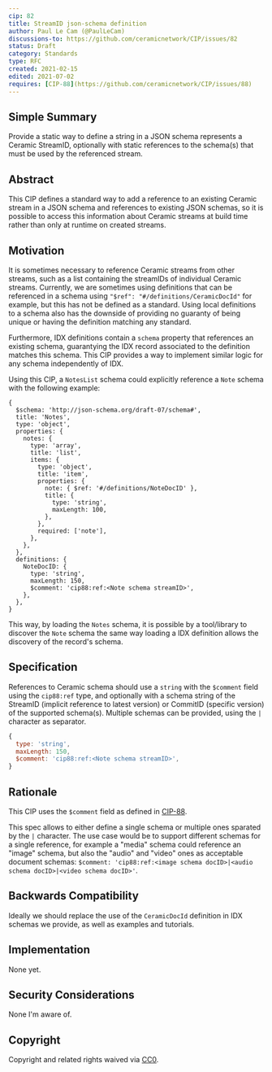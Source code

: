 ```yaml
---
cip: 82
title: StreamID json-schema definition
author: Paul Le Cam (@PaulLeCam)
discussions-to: https://github.com/ceramicnetwork/CIP/issues/82
status: Draft
category: Standards
type: RFC
created: 2021-02-15
edited: 2021-07-02
requires: [CIP-88](https://github.com/ceramicnetwork/CIP/issues/88)
---
```


## Simple Summary

Provide a static way to define a string in a JSON schema represents a Ceramic StreamID, optionally with static references to the schema(s) that must be used by the referenced stream.

## Abstract

This CIP defines a standard way to add a reference to an existing Ceramic stream in a JSON schema and references to existing JSON schemas, so it is possible to access this information about Ceramic streams at build time rather than only at runtime on created streams.

## Motivation

It is sometimes necessary to reference Ceramic streams from other streams, such as a list containing the streamIDs of individual Ceramic streams.
Currently, we are sometimes using definitions that can be referenced in a schema using `"$ref": "#/definitions/CeramicDocId"` for example, but this has not be defined as a standard.
Using local definitions to a schema also has the downside of providing no guaranty of being unique or having the definition matching any standard.

Furthermore, IDX definitions contain a `schema` property that references an existing schema, guarantying the IDX record associated to the definition matches this schema.
This CIP provides a way to implement similar logic for any schema independently of IDX.

Using this CIP, a `NotesList` schema could explicitly reference a `Note` schema with the following example:

```
{
  $schema: 'http://json-schema.org/draft-07/schema#',
  title: 'Notes',
  type: 'object',
  properties: {
    notes: {
      type: 'array',
      title: 'list',
      items: {
        type: 'object',
        title: 'item',
        properties: {
          note: { $ref: '#/definitions/NoteDocID' },
          title: {
            type: 'string',
            maxLength: 100,
          },
        },
        required: ['note'],
      },
    },
  },
  definitions: {
    NoteDocID: {
      type: 'string',
      maxLength: 150,
      $comment: 'cip88:ref:<Note schema streamID>',
    },
  },
}
```

This way, by loading the `Notes` schema, it is possible by a tool/library to discover the `Note` schema the same way loading a IDX definition allows the discovery of the record's schema.

## Specification

References to Ceramic schema should use a `string` with the `$comment` field using the `cip88:ref` type, and optionally with a schema string of the StreamID (implicit reference to latest version) or CommitID (specific version) of the supported schema(s).
Multiple schemas can be provided, using the `|` character as separator.

```js
{
  type: 'string',
  maxLength: 150,
  $comment: 'cip88:ref:<Note schema streamID>',
}
```

## Rationale

This CIP uses the `$comment` field as defined in [CIP-88](https://github.com/ceramicnetwork/CIP/blob/main/CIPs/CIP-88/CIP-88.md).

This spec allows to either define a single schema or multiple ones sparated by the `|` character.
The use case would be to support different schemas for a single reference, for example a "media" schema could reference an "image" schema, but also the "audio" and "video" ones as acceptable document schemas: `$comment: 'cip88:ref:<image schema docID>|<audio schema docID>|<video schema docID>'`.

## Backwards Compatibility

Ideally we should replace the use of the `CeramicDocId` definition in IDX schemas we provide, as well as examples and tutorials.

## Implementation

None yet.

## Security Considerations

None I'm aware of.

## Copyright

Copyright and related rights waived via [CC0](https://creativecommons.org/publicdomain/zero/1.0/).
